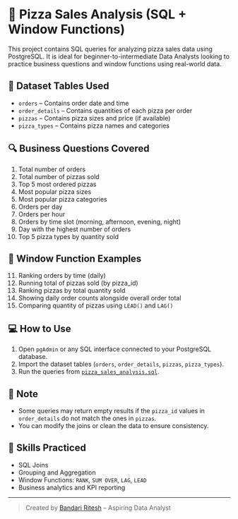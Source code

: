 
# 🍕 Pizza Sales Analysis (SQL + Window Functions)

This project contains SQL queries for analyzing pizza sales data using PostgreSQL. It is ideal for beginner-to-intermediate Data Analysts looking to practice business questions and window functions using real-world data.

## 📁 Dataset Tables Used

- `orders` – Contains order date and time
- `order_details` – Contains quantities of each pizza per order
- `pizzas` – Contains pizza sizes and price (if available)
- `pizza_types` – Contains pizza names and categories

## 🔍 Business Questions Covered

1. Total number of orders
2. Total number of pizzas sold
3. Top 5 most ordered pizzas
4. Most popular pizza sizes
5. Most popular pizza categories
6. Orders per day
7. Orders per hour
8. Orders by time slot (morning, afternoon, evening, night)
9. Day with the highest number of orders
10. Top 5 pizza types by quantity sold

## 🧠 Window Function Examples

11. Ranking orders by time (daily)
12. Running total of pizzas sold (by pizza_id)
13. Ranking pizzas by total quantity sold
14. Showing daily order counts alongside overall order total
15. Comparing quantity of pizzas using `LEAD()` and `LAG()`

## 💻 How to Use

1. Open `pgAdmin` or any SQL interface connected to your PostgreSQL database.
2. Import the dataset tables (`orders`, `order_details`, `pizzas`, `pizza_types`).
3. Run the queries from [`pizza_sales_analysis.sql`](pizza_sales_analysis.sql).

## 📌 Note

- Some queries may return empty results if the `pizza_id` values in `order_details` do not match the ones in `pizzas`.
- You can modify the joins or clean the data to ensure consistency.

## 🚀 Skills Practiced

- SQL Joins
- Grouping and Aggregation
- Window Functions: `RANK`, `SUM OVER`, `LAG`, `LEAD`
- Business analytics and KPI reporting

---

> Created by [Bandari Ritesh](https://www.linkedin.com/in/bandari-ritesh) – Aspiring Data Analyst
